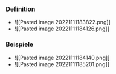 ### Definition
+ ![[Pasted image 20221111183822.png]]
+ ![[Pasted image 20221111184126.png]]

### Beispiele
+ ![[Pasted image 20221111184140.png]]
+ ![[Pasted image 20221111185201.png]]